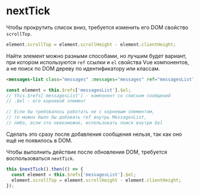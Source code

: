 # nextTick

Чтобы прокрутить список вниз, требуется изменить его DOM свойство `scrollTop`.

```javascript
element.scrollTop = element.scrollHeight - element.clientHeight;
``` 

Найти элемент можно разными способами, но лучшим будет вариант, при котором используются `ref` ссылки и `el` свойства Vue компонентов, а не поиск по DOM дереву по идентификатору или классам.

```html
<messages-list class="messages" :messages="messages" ref="messagesList" />
```

```javascript
const element = this.$refs['messagesList'].$el;
// this.$refs['messagesList'] - компонент со списком сообщений
// .$el - его корневой элемент

// Если бы требовалось работать не с корневым элементом, 
// то можно было бы добавить ref внутрь MessagesList, 
// либо, если это невозможно, использовать поиск внутри $el 
```

Сделать это сразу после добавления сообщения нельзя, так как оно ещё не появилось в DOM.

Чтобы выполнить действие после обновления DOM, требуется воспользоваться `nextTick`.

```javascript
this.$nextTick().then(() => {
  const element = this.$refs['messagesList'].$el;
  element.scrollTop = element.scrollHeight - element.clientHeight;
});
```
